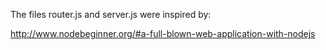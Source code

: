 The files router.js and server.js were inspired by:

http://www.nodebeginner.org/#a-full-blown-web-application-with-nodejs
